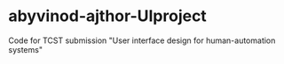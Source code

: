 # abyvinod-ajthor-UIproject
Code for TCST submission "User interface design for human-automation systems"
